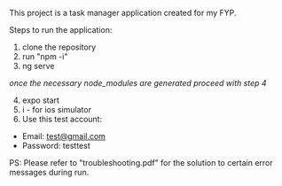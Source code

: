 This project is a task manager application created for my FYP. 

Steps to run the application:

1. clone the repository
2. run "npm -i"
3. ng serve
   
*once the necessary node_modules are generated proceed with step 4*

4. expo start
5. i - for ios simulator
6. Use this test account:
- Email: test@gmail.com
- Password: testtest
  
PS: Please refer to "troubleshooting.pdf" for the solution to certain error messages during run. 
